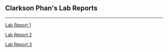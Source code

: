 ## Clarkson Phan's Lab Reports
***

[Lab Report 1](https://clarksonphan.github.io/cse15l-lab-reports/lab-report-1-week-2.html)

[Lab Report 2](https://clarksonphan.github.io/cse15l-lab-reports/lab-report-2-week-4.html)

[Lab Report 3](https://clarksonphan.github.io/cse15l-lab-reports/lab-report-3-week-6.html)